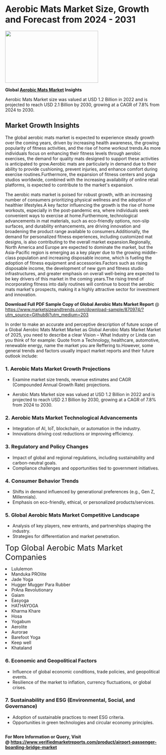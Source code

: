 <H1>Aerobic Mats Market Size, Growth and Forecast from 2024 - 2031</H1><img class="aligncenter size-medium wp-image-584254" src="https://thirdeyenews.in/wp-content/uploads/2024/09/Global-Market-Research-300x168.jpeg" alt="" width="300" height="168" /><p><strong>Global&nbsp;<a href="https://www.marketsizeandtrends.com/download-sample/870974/?utm_source=Github8j?utm_medium=203">Aerobic Mats Market</a> Insights</strong></p><p>Aerobic Mats Market size was valued at USD 1.2 Billion in 2022 and is projected to reach USD 2.1 Billion by 2030, growing at a CAGR of 7.8% from 2024 to 2030.</p><p><h2>Market Growth Insights</h2> <p>The global aerobic mats market is expected to experience steady growth over the coming years, driven by increasing health awareness, the growing popularity of fitness activities, and the rise of home workout trends.As more individuals focus on enhancing their fitness levels through aerobic exercises, the demand for quality mats designed to support these activities is anticipated to grow.Aerobic mats are particularly in demand due to their ability to provide cushioning, prevent injuries, and enhance comfort during exercise routines.Furthermore, the expansion of fitness centers and yoga studios worldwide, combined with the increasing availability of online retail platforms, is expected to contribute to the market's expansion.</p> <p>The aerobic mats market is poised for robust growth, with an increasing number of consumers prioritizing physical wellness and the adoption of healthier lifestyles.A key factor influencing the growth is the rise of home workouts, especially in the post-pandemic era, where individuals seek convenient ways to exercise at home.Furthermore, technological advancements in mat materials, such as eco-friendly options, non-slip surfaces, and durability enhancements, are driving innovation and broadening the product range available to consumers.Additionally, the demand for personalized fitness experiences, including customized mat designs, is also contributing to the overall market expansion.Regionally, North America and Europe are expected to dominate the market, but the Asia-Pacific region is emerging as a key player due to the growing middle-class population and increasing disposable income, which is fueling the adoption of fitness equipment and accessories.Factors such as rising disposable income, the development of new gym and fitness studio infrastructures, and greater emphasis on overall well-being are expected to be key drivers of this market in the coming years.The rising trend of incorporating fitness into daily routines will continue to boost the aerobic mats market's prospects, making it a highly attractive sector for investment and innovation.</p> <p><span class=""><strong>Download Full PDF Sample Copy of Global Aerobic Mats Market Report</strong> @ <a href="https://www.marketsizeandtrends.com/download-sample/870974/?utm_source=Github8j?utm_medium=203" target="_blank">https://www.marketsizeandtrends.com/download-sample/870974/?utm_source=Github8j?utm_medium=203</a></span></p><p>In order to make an accurate and perceptive description of future scope of a Global&nbsp;Aerobic Mats Market Market as Global&nbsp;Aerobic Mats Market Market of 2025, you need to describe a clear Vision &ndash; What Industry or Linda can you think of for example: Quote from a Technology, healthcare, automotive, renewable energy, name the market you are Reffering to.However, some general trends and factors usually impact market reports and their future outlook include:</p><h3>1.&nbsp;<strong>Aerobic Mats Market Growth Projections</strong></h3><ul><li>Examine market size trends, revenue estimates and CAGR (Compounded Annual Growth Rate) projections.</li><li><p>Aerobic Mats Market size was valued at USD 1.2 Billion in 2022 and is projected to reach USD 2.1 Billion by 2030, growing at a CAGR of 7.8% from 2024 to 2030.</p></li></ul><h3>2.&nbsp;<strong>Aerobic Mats Market Technological Advancements</strong></h3><ul><li>Integration of AI, IoT, blockchain, or automation in the industry.</li><li>Innovations driving cost reductions or improving efficiency.</li></ul><h3>3.&nbsp;<strong>Regulatory and Policy Changes</strong></h3><ul><li>Impact of global and regional regulations, including sustainability and carbon-neutral goals.</li><li>Compliance challenges and opportunities tied to government initiatives.</li></ul><h3>4.&nbsp;<strong>Consumer Behavior Trends</strong></h3><ul><li>Shifts in demand influenced by generational preferences (e.g., Gen Z, Millennials).</li><li>Emphasis on eco-friendly, ethical, or personalized products/services.</li></ul><h3>5.&nbsp;<strong>Global Aerobic Mats Market Competitive Landscape</strong></h3><ul><li>Analysis of key players, new entrants, and partnerships shaping the industry.</li><li>Strategies for differentiation and market penetration.</li></ul><p data-pm-slice="1 1 []"><span style="color: inherit; font-family: inherit; font-size: 25px;">Top Global Aerobic Mats Market Companies</span></p><div class="" data-test-id=""><p><li>Lululemon</li><li> Manduka PROlite</li><li> Jade Yoga</li><li> Hugger Mugger Para Rubber</li><li> PrAna Revolutionary</li><li> Gaiam</li><li> Easyoga</li><li> HATHAYOGA</li><li> Kharma Khare</li><li> Hosa</li><li> Yogabum</li><li> Aerolite</li><li> Aurorae</li><li> Barefoot Yoga</li><li> Keep well</li><li> Khataland</li></p></div><h3>6.&nbsp;<strong>Economic and Geopolitical Factors</strong></h3><ul><li>Influence of global economic conditions, trade policies, and geopolitical events.</li><li>Resilience of the market to inflation, currency fluctuations, or global crises.</li></ul><h3>7.&nbsp;<strong>Sustainability and ESG (Environmental, Social, and Governance)</strong></h3><ul><li>Adoption of sustainable practices to meet ESG criteria.</li><li>Opportunities in green technologies and circular economy principles.</li></ul><h2><strong style="font-size: 14px;">For More Information or Query, Visit @&nbsp;</strong><a style="background-color: #ffffff; font-size: 14px;" href="https://www.marketsizeandtrends.com/report/aerobic-mats-market/" target="_blank">https://www.verifiedmarketreports.com/product/airport-passenger-boarding-bridge-market</a></h2>
